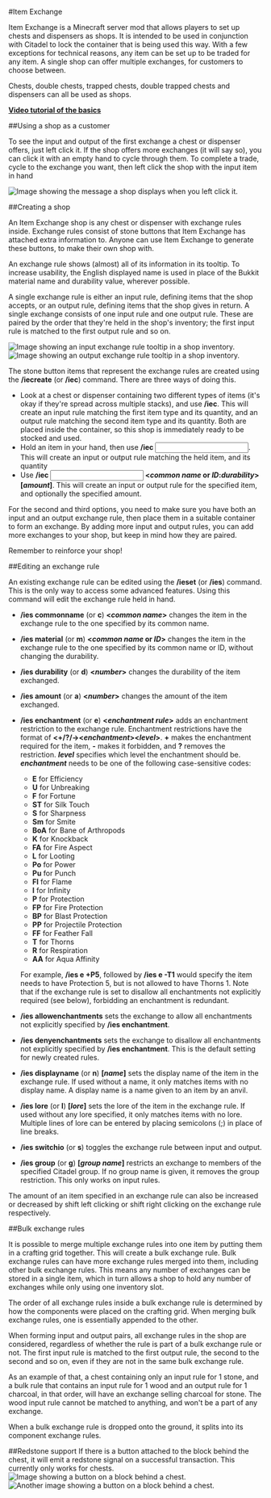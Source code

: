 #Item Exchange
 
Item Exchange is a Minecraft server mod that allows players to set up chests and dispensers as shops. It is intended to be used in conjunction with Citadel to lock the container that is being used this way. With a few exceptions for technical reasons, any item can be set up to be traded for any item. A single shop can offer multiple exchanges, for customers to choose between.
 
Chests, double chests, trapped chests, double trapped chests and dispensers can all be used as shops.
 
**[Video tutorial of the basics](http://www.youtube.com/watch?v=uLIy3UlvAz0)**
 
##Using a shop as a customer
 
To see the input and output of the first exchange a chest or dispenser offers, just left click it. If the shop offers more exchanges (it will say so), you can click it with an empty hand to cycle through them. To complete a trade, cycle to the exchange you want, then left click the shop with the input item in hand
 
![Image showing the message a shop displays when you left click it.](http://i.imgur.com/gP4Rjfa.png)
 
##Creating a shop
 
An Item Exchange shop is any chest or dispenser with exchange rules inside. Exchange rules consist of stone buttons that Item Exchange has attached extra information to. Anyone can use Item Exchange to generate these buttons, to make their own shop with.
 
An exchange rule shows (almost) all of its information in its tooltip. To increase usability, the English displayed name is used in place of the Bukkit material name and durability value, wherever possible.
 
A single exchange rule is either an input rule, defining items that the shop accepts, or an output rule, defining items that the shop gives in return. A single exchange consists of one input rule and one output rule. These are paired by the order that they're held in the shop's inventory; the first input rule is matched to the first output rule and so on.
 
![Image showing an input exchange rule tooltip in a shop inventory.](http://i.imgur.com/rC77hfy.png)
![Image showing an output exchange rule tooltip in a shop inventory.](http://i.imgur.com/hPzVh9n.png)
 
The stone button items that represent the exchange rules are created using the **/iecreate** (or **/iec**) command. There are three ways of doing this.
 
- Look at a chest or dispenser containing two different types of items (it's okay if they're spread across multiple stacks), and use **/iec**. This will create an input rule matching the first item type and its quantity, and an output rule matching the second item type and its quantity. Both are placed inside the container, so this shop is immediately ready to be stocked and used.
- Hold an item in your hand, then use **/iec <input or output>**. This will create an input or output rule matching the held item, and its quantity
- Use **/iec <input or output> <<i>common name</i> or <i>ID</i>:<i>durability</i>> [<i>amount</i>]**. This will create an input or output rule for the specified item, and optionally the specified amount.
 
For the second and third options, you need to make sure you have both an input and an output exchange rule, then place them in a suitable container to form an exchange. By adding more input and output rules, you can add more exchanges to your shop, but keep in mind how they are paired.
 
Remember to reinforce your shop!
 
##Editing an exchange rule
 
An existing exchange rule can be edited using the **/ieset** (or **/ies**) command. This is the only way to access some advanced features. Using this command will edit the exchange rule held in hand.
 
- **/ies commonname** (or **c**) **<<i>common name</i>>** changes the item in the exchange rule to the one specified by its common name.
- **/ies material** (or **m**) **<<i>common name</i> or <i>ID</i>>** changes the item in the exchange rule to the one specified by its common name or ID, without changing the durability.
- **/ies durability** (or **d**) **<<i>number</i>>** changes the durability of the item exchanged.
- **/ies amount** (or **a**) **<<i>number</i>>** changes the amount of the item exchanged.
- **/ies enchantment** (or **e**) **<<i>enchantment rule</i>>** adds an enchantment restriction to the exchange rule.
  Enchantment restrictions have the format of **<+/?/-><<i>enchantment</i>><<i>level</i>>**. **+** makes the enchantment required for the item, **-** makes it forbidden, and **?** removes the restriction. **<i>level</i>** specifies which level the enchantment should be. **<i>enchantment</i>** needs to be one of the following case-sensitive codes:
  - **E** for Efficiency
  - **U** for Unbreaking
  - **F** for Fortune
  - **ST** for Silk Touch
  - **S** for Sharpness
  - **Sm** for Smite
  - **BoA** for Bane of Arthropods
  - **K** for Knockback
  - **FA** for Fire Aspect
  - **L** for Looting
  - **Po** for Power
  - **Pu** for Punch
  - **Fl** for Flame
  - **I** for Infinity
  - **P** for Protection
  - **FP** for Fire Protection
  - **BP** for Blast Protection
  - **PP** for Projectile Protection
  - **FF** for Feather Fall
  - **T** for Thorns
  - **R** for Respiration
  - **AA** for Aqua Affinity
 
  For example, **/ies e +P5**, followed by **/ies e -T1** would specify the item needs to have Protection 5, but is not allowed to have Thorns 1. Note that if the exchange rule is set to disallow all enchantments not explicitly required (see below), forbidding an enchantment is redundant.
- **/ies allowenchantments** sets the exchange to allow all enchantments not explicitly specified by **/ies enchantment**.
- **/ies denyenchantments** sets the exchange to disallow all enchantments not explicitly specified by **/ies enchantment**. This is the default setting for newly created rules.
- **/ies displayname** (or **n**) **[<i>name</i>]** sets the display name of the item in the exchange rule. If used without a name, it only matches items with no display name. A display name is a name given to an item by an anvil.
- **/ies lore** (or **l**) **[<i>lore</i>]** sets the lore of the item in the exchange rule. If used without any lore specified, it only matches items with no lore. Multiple lines of lore can be entered by placing semicolons (;) in place of line breaks.
- **/ies switchio** (or **s**) toggles the exchange rule between input and output.
- **/ies group** (or **g**) **[<i>group name</i>]** restricts an exchange to members of the specified Citadel group. If no group name is given, it removes the group restriction. This only works on input rules.
 
The amount of an item specified in an exchange rule can also be increased or decreased by shift left clicking or shift right clicking on the exchange rule respectively.
 
##Bulk exchange rules
 
It is possible to merge multiple exchange rules into one item by putting them in a crafting grid together. This will create a bulk exchange rule. Bulk exchange rules can have more exchange rules merged into them, including other bulk exchange rules. This means any number of exchanges can be stored in a single item, which in turn allows a shop to hold any number of exchanges while only using one inventory slot.
 
The order of all exchange rules inside a bulk exchange rule is determined by how the components were placed on the crafting grid. When merging bulk exchange rules, one is essentially appended to the other.
 
When forming input and output pairs, all exchange rules in the shop are considered, regardless of whether the rule is part of a bulk exchange rule or not. The first input rule is matched to the first output rule, the second to the second and so on, even if they are not in the same bulk exchange rule.
 
As an example of that, a chest containing only an input rule for 1 stone, and a bulk rule that contains an input rule for 1 wood and an output rule for 1 charcoal, in that order, will have an exchange selling charcoal for stone. The wood input rule cannot be matched to anything, and won't be a part of any exchange.
 
When a bulk exchange rule is dropped onto the ground, it splits into its component exchange rules.
 
##Redstone support
If there is a button attached to the block behind the chest, it will emit a redstone signal on a successful transaction. This currently only works for chests.
![Image showing a button on a block behind a chest.](http://imgur.com/OQaoaVu.png)
![Another image showing a button on a block behind a chest.](http://imgur.com/nGnu83v.png)
